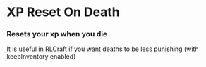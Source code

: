 # XP Reset On Death
### Resets your xp when you die

It is useful in RLCraft if you want deaths to be less punishing
(with keepInventory enabled)
